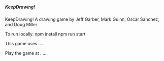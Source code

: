##### KeepDrawing!
KeepDrawing!
A drawing game by Jeff Garber, Mark Guinn, Oscar Sanchez, and Doug Miller


To run locally:
npm install
npm run start

This game uses .....

Play the game at ......
